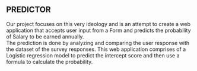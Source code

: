 ## PREDICTOR

Our project focuses on this very ideology and is an attempt to create a web application that accepts user input from a Form and predicts the probability of Salary to be earned annually.  
The prediction is done by analyzing and comparing the user response with the dataset of the survey responses. This web application comprises of a Logistic regression model to predict the intercept score and then use a formula to calculate the probability.
